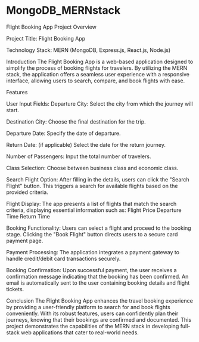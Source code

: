 # MongoDB_MERNstack


Flight Booking App Project Overview

Project Title: Flight Booking App

Technology Stack: MERN (MongoDB, Express.js, React.js, Node.js)

Introduction The Flight Booking App is a web-based application designed to simplify the process of booking flights for travelers. By utilizing the MERN stack, the application offers a seamless user experience with a responsive interface, allowing users to search, compare, and book flights with ease.

Features

User Input Fields: Departure City: Select the city from which the journey will start.

Destination City: Choose the final destination for the trip.

Departure Date: Specify the date of departure.

Return Date: (if applicable) Select the date for the return journey.

Number of Passengers: Input the total number of travelers.

Class Selection: Choose between business class and economic class.

Search Flight Option: After filling in the details, users can click the "Search Flight" button. This triggers a search for available flights based on the provided criteria.

Flight Display: The app presents a list of flights that match the search criteria, displaying essential information such as: Flight Price Departure Time Return Time

Booking Functionality: Users can select a flight and proceed to the booking stage. Clicking the "Book Flight" button directs users to a secure card payment page.

Payment Processing: The application integrates a payment gateway to handle credit/debit card transactions securely.

Booking Confirmation: Upon successful payment, the user receives a confirmation message indicating that the booking has been confirmed. An email is automatically sent to the user containing booking details and flight tickets.

Conclusion The Flight Booking App enhances the travel booking experience by providing a user-friendly platform to search for and book flights conveniently. With its robust features, users can confidently plan their journeys, knowing that their bookings are confirmed and documented. This project demonstrates the capabilities of the MERN stack in developing full-stack web applications that cater to real-world needs.
